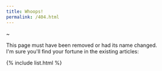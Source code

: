 ```yaml
---
title: Whoops!
permalink: /404.html
---
```


~

This page must have been removed or had its name changed.<br/>
I'm sure you'll find your fortune in the existing articles:

{% include list.html %}
